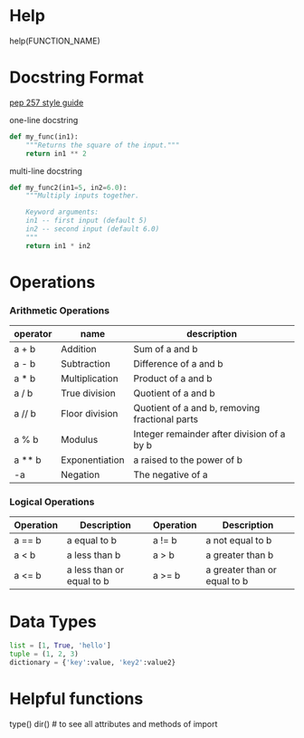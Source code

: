 
# Help

help(FUNCTION_NAME)

# Docstring Format
[pep 257 style guide](https://www.python.org/dev/peps/pep-0257/)

one-line docstring
```python
def my_func(in1):
    """Returns the square of the input."""
    return in1 ** 2
```

multi-line docstring
```python
def my_func2(in1=5, in2=6.0):
    """Multiply inputs together.

    Keyword arguments:
    in1 -- first input (default 5)
    in2 -- second input (default 6.0)
    """
    return in1 * in2
```

# Operations

### Arithmetic Operations
operator | name | description
-------- | ---- | -----------
a + b |	Addition |	Sum of a and b
a - b |	Subtraction |	Difference of a and b
a * b |	Multiplication |	Product of a and b
a / b |	True division |	Quotient of a and b
a // b |	Floor division |	Quotient of a and b, removing fractional parts
a % b |	Modulus |	Integer remainder after division of a by b
a ** b |	Exponentiation |	a raised to the power of b
-a |	Negation |	The negative of a

### Logical Operations
Operation |	Description | Operation | Description
--------- | ----------- | --------- | -----------
a == b |	a equal to b |	a != b |	a not equal to b
a < b |	a less than b |	a > b |	a greater than b
a <= b |	a less than or equal to b |	a >= b |	a greater than or equal to b

# Data Types

```Python
list = [1, True, 'hello']
tuple = (1, 2, 3)
dictionary = {'key':value, 'key2':value2}
```

# Helpful functions

type()
dir() # to see all attributes and methods of import
